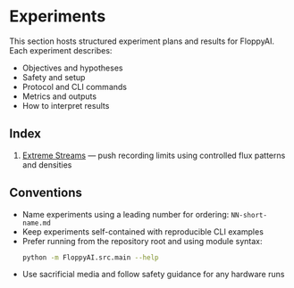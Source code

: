 # Experiments

This section hosts structured experiment plans and results for FloppyAI. Each experiment describes:

- Objectives and hypotheses
- Safety and setup
- Protocol and CLI commands
- Metrics and outputs
- How to interpret results

## Index

1. [Extreme Streams](./01-extreme-streams.md) — push recording limits using controlled flux patterns and densities

## Conventions

- Name experiments using a leading number for ordering: `NN-short-name.md`
- Keep experiments self-contained with reproducible CLI examples
- Prefer running from the repository root and using module syntax:
  ```bash
  python -m FloppyAI.src.main --help
  ```
- Use sacrificial media and follow safety guidance for any hardware runs
